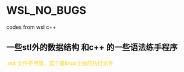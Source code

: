 # WSL_NO_BUGS
codes from wsl c++
## 一些stl外的数据结构 和c++ 的一些语法练手程序

<font color=gold>.out 文件不用管，这个是linux上面的执行文件</font>
